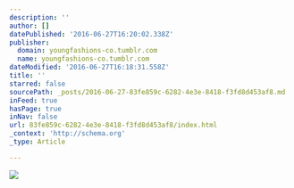 ```yaml
---
description: ''
author: []
datePublished: '2016-06-27T16:20:02.338Z'
publisher:
  domain: youngfashions-co.tumblr.com
  name: youngfashions-co.tumblr.com
dateModified: '2016-06-27T16:18:31.558Z'
title: ''
starred: false
sourcePath: _posts/2016-06-27-83fe859c-6282-4e3e-8418-f3fd8d453af8.md
inFeed: true
hasPage: true
inNav: false
url: 83fe859c-6282-4e3e-8418-f3fd8d453af8/index.html
_context: 'http://schema.org'
_type: Article

---
```

![](https://67.media.tumblr.com/cd574901cb20d54bc77b31186f494ba2/tumblr_nnho4620V31swmrupo1_500.jpg)